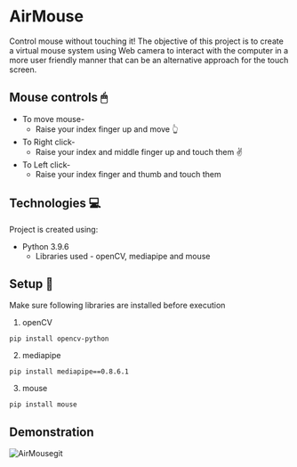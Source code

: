 # AirMouse
Control mouse without touching it! The objective of this project is to create a virtual mouse system using Web camera to interact with the computer in a more user friendly manner that can be an alternative approach for the touch screen.


## Mouse controls 🖱
* To move mouse-
  - Raise your index finger up and move 👆
* To Right click-
  - Raise your index and middle finger up and touch them ✌
* To Left click-
  - Raise your index finger and thumb and touch them



## Technologies 💻
Project is created using:
* Python 3.9.6
  - Libraries used - openCV, mediapipe and mouse

## Setup 📄
Make sure following libraries are installed before execution
1. openCV
```
pip install opencv-python
```
2. mediapipe
```
pip install mediapipe==0.8.6.1
```
3. mouse
```
pip install mouse
```
## Demonstration
![AirMousegit](https://user-images.githubusercontent.com/83249996/126897179-9991eb3c-cea4-441f-892d-d241545f8a72.gif)

